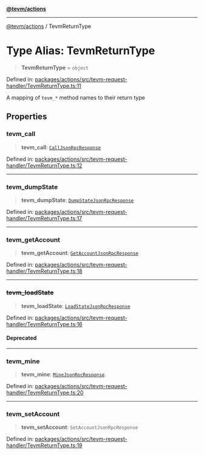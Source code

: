 [**@tevm/actions**](../README.md)

***

[@tevm/actions](../globals.md) / TevmReturnType

# Type Alias: TevmReturnType

> **TevmReturnType** = `object`

Defined in: [packages/actions/src/tevm-request-handler/TevmReturnType.ts:11](https://github.com/evmts/tevm-monorepo/blob/main/packages/actions/src/tevm-request-handler/TevmReturnType.ts#L11)

A mapping of `tevm_*` method names to their return type

## Properties

### tevm\_call

> **tevm\_call**: [`CallJsonRpcResponse`](CallJsonRpcResponse.md)

Defined in: [packages/actions/src/tevm-request-handler/TevmReturnType.ts:12](https://github.com/evmts/tevm-monorepo/blob/main/packages/actions/src/tevm-request-handler/TevmReturnType.ts#L12)

***

### tevm\_dumpState

> **tevm\_dumpState**: [`DumpStateJsonRpcResponse`](DumpStateJsonRpcResponse.md)

Defined in: [packages/actions/src/tevm-request-handler/TevmReturnType.ts:17](https://github.com/evmts/tevm-monorepo/blob/main/packages/actions/src/tevm-request-handler/TevmReturnType.ts#L17)

***

### tevm\_getAccount

> **tevm\_getAccount**: [`GetAccountJsonRpcResponse`](GetAccountJsonRpcResponse.md)

Defined in: [packages/actions/src/tevm-request-handler/TevmReturnType.ts:18](https://github.com/evmts/tevm-monorepo/blob/main/packages/actions/src/tevm-request-handler/TevmReturnType.ts#L18)

***

### ~~tevm\_loadState~~

> **tevm\_loadState**: [`LoadStateJsonRpcResponse`](LoadStateJsonRpcResponse.md)

Defined in: [packages/actions/src/tevm-request-handler/TevmReturnType.ts:16](https://github.com/evmts/tevm-monorepo/blob/main/packages/actions/src/tevm-request-handler/TevmReturnType.ts#L16)

#### Deprecated

***

### tevm\_mine

> **tevm\_mine**: [`MineJsonRpcResponse`](MineJsonRpcResponse.md)

Defined in: [packages/actions/src/tevm-request-handler/TevmReturnType.ts:20](https://github.com/evmts/tevm-monorepo/blob/main/packages/actions/src/tevm-request-handler/TevmReturnType.ts#L20)

***

### tevm\_setAccount

> **tevm\_setAccount**: `SetAccountJsonRpcResponse`

Defined in: [packages/actions/src/tevm-request-handler/TevmReturnType.ts:19](https://github.com/evmts/tevm-monorepo/blob/main/packages/actions/src/tevm-request-handler/TevmReturnType.ts#L19)
